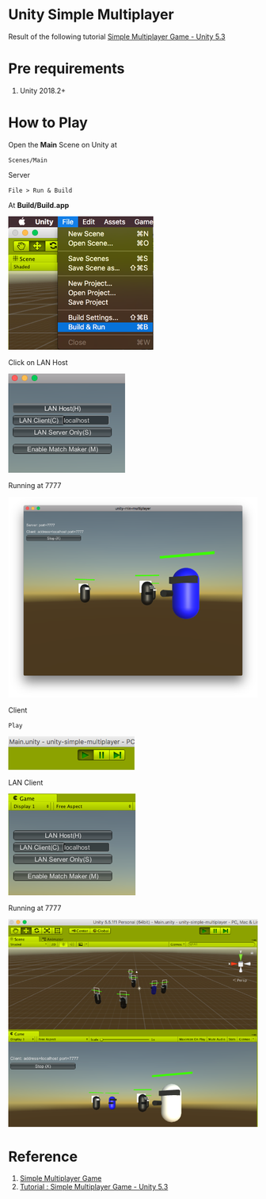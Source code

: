 # Unity Simple Multiplayer

Result of the following tutorial 
[Simple Multiplayer Game - Unity 5.3](https://www.youtube.com/playlist?list=PLwyZdDTyvucw5JhBMJxFwsYc1EbQYxr0G)



# Pre requirements

1. Unity 2018.2+

# How to Play

Open the **Main** Scene on Unity at

```
Scenes/Main
```

Server

```
File > Run & Build
```

At **Build/Build.app**

![](doc/server-1.png)

Click on LAN Host

![](doc/server-2.png)

Running at 7777

![](doc/server-3.png)


Client

```
Play
```

![](doc/client-1.png)

LAN Client

![](doc/client-2.png)

Running at 7777

![](doc/client-3.png)



# Reference

1. [Simple Multiplayer Game](https://unity3d.com/learn/tutorials/topics/multiplayer-networking/simple-game-summary?playlist=29690)
2. [Tutorial : Simple Multiplayer Game - Unity 5.3](https://www.youtube.com/playlist?list=PLwyZdDTyvucw5JhBMJxFwsYc1EbQYxr0G)
